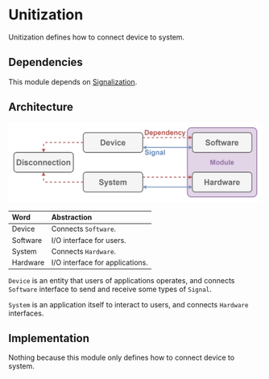 # Unitization

Unitization defines how to connect device to system.

## Dependencies

This module depends on [Signalization](./Signalization.md).

## Architecture

![Image not found.](./Resources/Unitization.jpg "Architecture of Unitization.")

| Word | Abstraction |
|:-----------|:------------|
| Device | Connects `Software`. |
| Software | I/O interface for users. |
| System | Connects `Hardware`. |
| Hardware | I/O interface for applications. |

`Device` is an entity that users of applications operates, and connects `Software` interface to send and receive some types of `Signal`.

`System` is an application itself to interact to users, and connects `Hardware` interfaces.

## Implementation

Nothing because this module only defines how to connect device to system.
